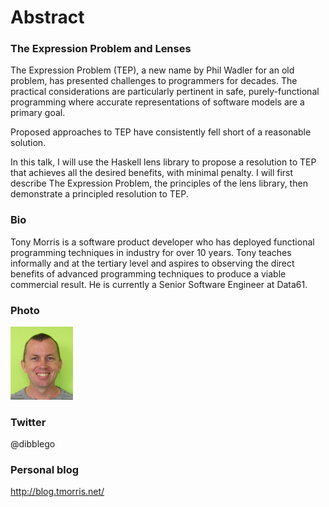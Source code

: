 # Abstract

### The Expression Problem and Lenses

The Expression Problem (TEP), a new name by Phil Wadler for an old problem, has
presented challenges to programmers for decades. The practical considerations
are particularly pertinent in safe, purely-functional programming where
accurate representations of software models are a primary goal.

Proposed approaches to TEP have consistently fell short of a reasonable
solution.

In this talk, I will use the Haskell lens library to propose a resolution to TEP
that achieves all the desired benefits, with minimal penalty. I will first
describe The Expression Problem, the principles of the lens library, then
demonstrate a principled resolution to TEP.

### Bio

Tony Morris is a software product developer who has deployed functional
programming techniques in industry for over 10 years. Tony teaches informally
and at the tertiary level and aspires to observing the direct benefits of
advanced programming techniques to produce a viable commercial result. He is
currently a Senior Software Engineer at Data61.

### Photo

<a href="tony.jpg">
  <img src="tony.jpg" alt="Tony Morris" style="width: 100px"/>
</a>

### Twitter

@dibblego

### Personal blog

http://blog.tmorris.net/
